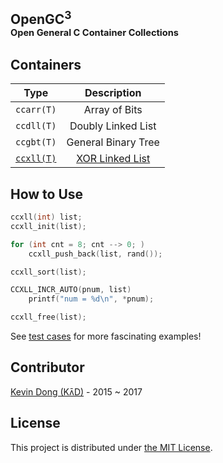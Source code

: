 ## OpenGC<sup>3</sup></br><sub><sup>Open General C Container Collections</sup></sub>

## Containers

|  Type                             |  Description                          |
|-----------------------------------|:-------------------------------------:|
|  `ccarr(T)`                       |  Array of Bits                        |
|  `ccdll(T)`                       |  Doubly Linked List                   |
|  `ccgbt(T)`                       |  General Binary Tree                  |
| [`ccxll(T)`](tool/ccxll-call.pdf) | [XOR Linked List](doc/ccxll-list.pdf) |

## How to Use

```c
ccxll(int) list;
ccxll_init(list);

for (int cnt = 8; cnt --> 0; )
    ccxll_push_back(list, rand());

ccxll_sort(list);

CCXLL_INCR_AUTO(pnum, list)
    printf("num = %d\n", *pnum);

ccxll_free(list);
```

See [test cases](test) for more fascinating examples!

## Contributor

[Kevin Dong (Kʌ̄D)](mailto:kevin.dong.nai.jia@gmail.com) - 2015 ~ 2017

## License

This project is distributed under [the MIT License](LICENSE).



